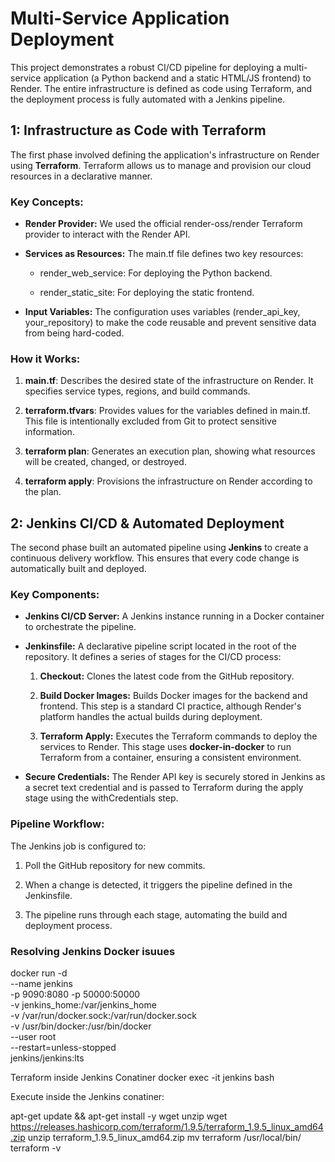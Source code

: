 Multi-Service Application Deployment
====================================

This project demonstrates a robust CI/CD pipeline for deploying a multi-service application (a Python backend and a static HTML/JS frontend) to Render. The entire infrastructure is defined as code using Terraform, and the deployment process is fully automated with a Jenkins pipeline.

1: Infrastructure as Code with Terraform
--------------------------------------------

The first phase involved defining the application's infrastructure on Render using **Terraform**. Terraform allows us to manage and provision our cloud resources in a declarative manner.

### Key Concepts:

*   **Render Provider:** We used the official render-oss/render Terraform provider to interact with the Render API.
    
*   **Services as Resources:** The main.tf file defines two key resources:
    
    *   render\_web\_service: For deploying the Python backend.
        
    *   render\_static\_site: For deploying the static frontend.
        
*   **Input Variables:** The configuration uses variables (render\_api\_key, your\_repository) to make the code reusable and prevent sensitive data from being hard-coded.
    

### How it Works:

1.  **main.tf**: Describes the desired state of the infrastructure on Render. It specifies service types, regions, and build commands.
    
2.  **terraform.tfvars**: Provides values for the variables defined in main.tf. This file is intentionally excluded from Git to protect sensitive information.
    
3.  **terraform plan**: Generates an execution plan, showing what resources will be created, changed, or destroyed.
    
4.  **terraform apply**: Provisions the infrastructure on Render according to the plan.
    

2: Jenkins CI/CD & Automated Deployment
-------------------------------------------

The second phase built an automated pipeline using **Jenkins** to create a continuous delivery workflow. This ensures that every code change is automatically built and deployed.

### Key Components:

*   **Jenkins CI/CD Server:** A Jenkins instance running in a Docker container to orchestrate the pipeline.
    
*   **Jenkinsfile:** A declarative pipeline script located in the root of the repository. It defines a series of stages for the CI/CD process:
    
    1.  **Checkout:** Clones the latest code from the GitHub repository.
        
    2.  **Build Docker Images:** Builds Docker images for the backend and frontend. This step is a standard CI practice, although Render's platform handles the actual builds during deployment.
        
    3.  **Terraform Apply:** Executes the Terraform commands to deploy the services to Render. This stage uses **docker-in-docker** to run Terraform from a container, ensuring a consistent environment.
        
*   **Secure Credentials:** The Render API key is securely stored in Jenkins as a secret text credential and is passed to Terraform during the apply stage using the withCredentials step.
    

### Pipeline Workflow:

The Jenkins job is configured to:

1.  Poll the GitHub repository for new commits.
    
2.  When a change is detected, it triggers the pipeline defined in the Jenkinsfile.
    
3.  The pipeline runs through each stage, automating the build and deployment process.

### Resolving Jenkins Docker isuues

docker run -d \
  --name jenkins \
  -p 9090:8080 -p 50000:50000 \
  -v jenkins_home:/var/jenkins_home \
  -v /var/run/docker.sock:/var/run/docker.sock \
  -v /usr/bin/docker:/usr/bin/docker \
  --user root \
  --restart=unless-stopped \
  jenkins/jenkins:lts

Terraform inside Jenkins Conatiner
docker exec -it jenkins bash

Execute inside the Jenkins conatiner: 

apt-get update && apt-get install -y wget unzip
wget https://releases.hashicorp.com/terraform/1.9.5/terraform_1.9.5_linux_amd64.zip
unzip terraform_1.9.5_linux_amd64.zip
mv terraform /usr/local/bin/
terraform -v
